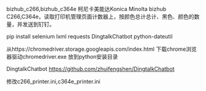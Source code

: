 ﻿bizhub_c266,bizhub_c364e
柯尼卡美能达Konica Minolta bizhub C266,C364e，读取打印机管理页面计数器上，按颜色总计总计、黑色、颜色的数量，并发送到钉钉。

pip install selenium lxml requests DingtalkChatbot python-dateutil

从https://chromedriver.storage.googleapis.com/index.html
下载chrome浏览器驱动chromedriver.exe
放到python安装目录

DingtalkChatbot
https://github.com/zhuifengshen/DingtalkChatbot

修改c266_printer.ini,c364e_printer.ini